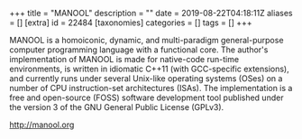 +++
title = "MANOOL"
description = ""
date = 2019-08-22T04:18:11Z
aliases = []
[extra]
id = 22484
[taxonomies]
categories = []
tags = []
+++


MANOOL is a homoiconic, dynamic, and multi-paradigm general-purpose computer programming language with a functional core. The author's implementation of MANOOL is made for native-code run-time environments, is written in idiomatic C⁠++11 (with GCC-specific extensions), and currently runs under several Unix-like operating systems (OSes) on a number of CPU instruction-set architectures (ISAs). The implementation is a free and open-source (FOSS) software development tool published under the version 3 of the GNU General Public License (GPLv3).

http://manool.org
